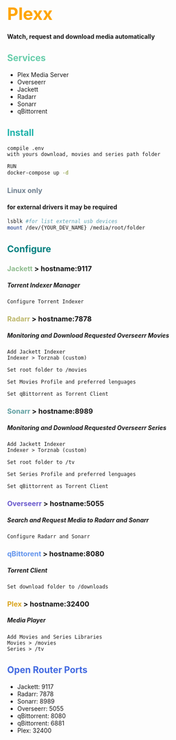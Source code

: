 # <span style="color:orange; font-size:40px">Plexx</span>
#### Watch, request and download media automatically
## <span style="color:MediumAquamarine">Services</span>

- Plex Media Server
- Overseerr
- Jackett
- Radarr
- Sonarr
- qBittorrent

## <span style="color:LightSeaGreen">Install</span>
```
compile .env
with yours download, movies and series path folder
```
```bash
RUN
docker-compose up -d
```

### <span style="color:SlateGray">Linux only</span>
#### for external drivers it may be required
```bash
lsblk #for list external usb devices
mount /dev/{YOUR_DEV_NAME} /media/root/folder 
```

## <span style="color:Teal">Configure</span>
### <span style="color:DarkSeaGreen">Jackett</span> > hostname:9117
##### Torrent Indexer Manager
```
Configure Torrent Indexer
```
### <span style="color:DarkKhaki">Radarr</span> > hostname:7878
##### Monitoring and Download Requested Overseerr Movies
```
Add Jackett Indexer
Indexer > Torznab (custom)
```
```
Set root folder to /movies
```
```
Set Movies Profile and preferred lenguages 
```
```
Set qBittorrent as Torrent Client
```
### <span style="color:CadetBlue">Sonarr</span> > hostname:8989
##### Monitoring and Download Requested Overseerr Series 
```
Add Jackett Indexer
Indexer > Torznab (custom)
```
```
Set root folder to /tv
```
```
Set Series Profile and preferred lenguages 
```
```
Set qBittorrent as Torrent Client
```
### <span style="color:SlateBlue">Overseerr</span> > hostname:5055
##### Search and Request Media to Radarr and Sonarr
```
Configure Radarr and Sonarr 
```
### <span style="color:CornflowerBlue">qBittorent</span> > hostname:8080
##### Torrent Client
```
Set download folder to /downloads
```
### <span style="color:Goldenrod">Plex</span> > hostname:32400
##### Media Player
```
Add Movies and Series Libraries
Movies > /movies
Series > /tv
```
## <span style="color:RoyalBlue">Open Router Ports</span>
- Jackett: 9117
- Radarr: 7878
- Sonarr: 8989
- Overseerr: 5055
- qBittorrent: 8080
- qBittorrent: 6881
- Plex: 32400